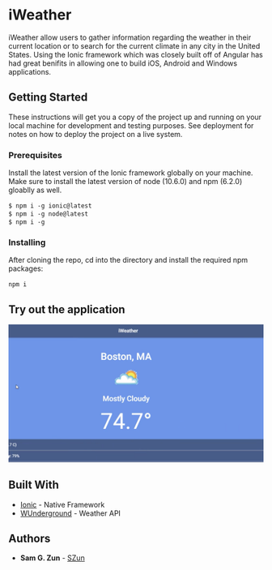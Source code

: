# iWeather

iWeather allow users to gather information regarding the weather in their current location or to search for the current climate in any city in the United States. Using the Ionic framework which was closely built off of Angular has had great benifits in allowing one to build iOS, Android and Windows applications. 

## Getting Started

These instructions will get you a copy of the project up and running on your local machine for development and testing purposes. See deployment for notes on how to deploy the project on a live system.

### Prerequisites

Install the latest version of the Ionic framework globally on your machine.
Make sure to install the latest version of node (10.6.0) and npm (6.2.0) gloablly as well.

```
$ npm i -g ionic@latest
$ npm i -g node@latest
$ npm i -g

```

### Installing

After cloning the repo, cd into the directory and install the required npm packages: 

```
npm i
```

## Try out the application

![](./weather.png)

## Built With

* [Ionic](https://ionicframework.com/) - Native Framework
* [WUnderground](https://www.wunderground.com/) - Weather API

## Authors

* **Sam G. Zun** - [SZun](https://github.com/SZun)

